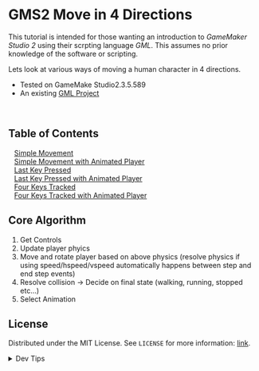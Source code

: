 # GMS2 Move in 4 Directions


<!-- OVERVIEW -->
This tutorial is intended for those wanting an introduction to <i>GameMaker Studio 2</i> using their scrpting language <i>GML</i>. This assumes no prior knowledge of the software or scripting. 

Lets look at various ways of moving a human character in 4 directions.

* Tested on GameMake Studio2.3.5.589
* An existing [GML Project](https://github.com/maubanel/GMS2-Snippets/blob/main/rename-project/README.md#user-content-rename-gms2-project)

<br>


<!-- TOC -->
## Table of Contents
<kbd></kbd> &nbsp;&nbsp; [Simple Movement](simple-movement/README.md#user-content-simple-movement) <br>
<kbd></kbd> &nbsp;&nbsp; [Simple Movement with Animated Player](simple-4dir/README.md#user-content-simple-movement-with-animated-player) <br>
<kbd></kbd> &nbsp;&nbsp; [Last Key Pressed](last-key/README.md#user-content-last-key-pressed) <br>
<kbd></kbd> &nbsp;&nbsp; [Last Key Pressed with Animated Player](last-4dir/README.md#user-content-last-key-pressed-with-animated-player) <br>
<kbd></kbd> &nbsp;&nbsp; [Four Keys Tracked](four-keys/README.md#user-content-four-keys-tracked) <br>
<kbd></kbd> &nbsp;&nbsp; [Four Keys Tracked with Animated Player](four-4dir/README.md#user-content-four-keys-tracked-with-animated-player) <br>

## Core Algorithm
1. Get Controls
2. Update player phyics 
3. Move and rotate player based on above physics (resolve physics if using speed/hspeed/vspeed automatically happens between step and end step events)
4. Resolve collision -> Decide on final state (walking, running, stopped etc...)
5. Select Animation

<!-- LICENSE -->
## License
Distributed under the MIT License. See `LICENSE` for more information: [link](LICENSE).


</p>
</details>
<details><summary>Dev Tips</summary>
make git m="add commit message"
</details>


